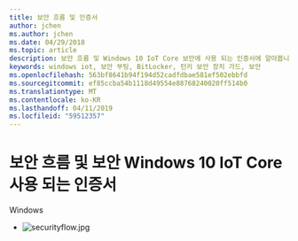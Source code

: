 ```yaml
---
title: 보안 흐름 및 인증서
author: jchen
ms.author: jchen
ms.date: 04/29/2018
ms.topic: article
description: 보안 흐름 및 Windows 10 IoT Core 보안에 사용 되는 인증서에 알아봅니다
keywords: windows iot, 보안 부팅, BitLocker, 턴키 보안 장치 가드, 보안
ms.openlocfilehash: 563bf8641b94f194d52cadfdbae581ef502ebbfd
ms.sourcegitcommit: ef85ccba54b1118d49554e88768240020ff514b0
ms.translationtype: MT
ms.contentlocale: ko-KR
ms.lasthandoff: 04/11/2019
ms.locfileid: "59512357"
---
```

# <a name="security-flow-and-certificates-used-in-securing-windows-10-iot-core"></a>보안 흐름 및 보안 Windows 10 IoT Core 사용 되는 인증서

Windows 

- ![securityflow.jpg](../media/SecurityFlowAndCertificates/securityflow.jpg)
